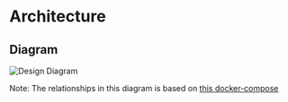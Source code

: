 # Architecture

## Diagram

![Design Diagram](http://www.plantuml.com/plantuml/proxy?cache=no&src=https://raw.githubusercontent.com/kamilkisiela/graphql-hive/main/docs/architecture.puml)

Note: The relationships in this diagram is based on [this docker-compose](https://github.com/kamilkisiela/graphql-hive/blob/main/docker-compose.community.yml)
